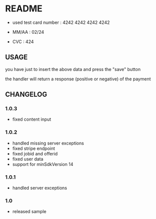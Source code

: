 # README # 

 - used test card number : 4242 4242 4242 4242

 - MM/AA : 02/24

 - CVC : 424

## USAGE 

you have just to insert the above data and press the "save" button

the handler will return a response (positive or negative) of the payment

## CHANGELOG

### 1.0.3
- fixed content input

### 1.0.2
- handled missing server exceptions
- fixed stripe endpoint
- fixed jobid and offerid
- fixed user data
- support for minSdkVersion 14

### 1.0.1 
- handled server exceptions

### 1.0 
- released sample


